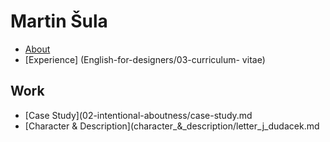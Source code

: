 # Martin Šula

- [About](English-for-designers/02-intentional-aboutness/)
- [Experience] (English-for-designers/03-curriculum- vitae)

## Work
- [Case Study](02-intentional-aboutness/case-study.md
- [Character & Description](character_&_description/letter_j_dudacek.md
